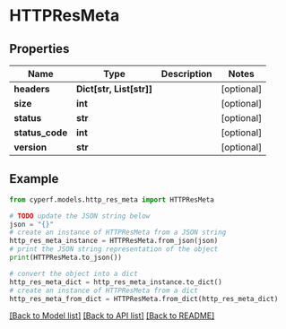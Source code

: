 # HTTPResMeta


## Properties

Name | Type | Description | Notes
------------ | ------------- | ------------- | -------------
**headers** | **Dict[str, List[str]]** |  | [optional] 
**size** | **int** |  | [optional] 
**status** | **str** |  | [optional] 
**status_code** | **int** |  | [optional] 
**version** | **str** |  | [optional] 

## Example

```python
from cyperf.models.http_res_meta import HTTPResMeta

# TODO update the JSON string below
json = "{}"
# create an instance of HTTPResMeta from a JSON string
http_res_meta_instance = HTTPResMeta.from_json(json)
# print the JSON string representation of the object
print(HTTPResMeta.to_json())

# convert the object into a dict
http_res_meta_dict = http_res_meta_instance.to_dict()
# create an instance of HTTPResMeta from a dict
http_res_meta_from_dict = HTTPResMeta.from_dict(http_res_meta_dict)
```
[[Back to Model list]](../README.md#documentation-for-models) [[Back to API list]](../README.md#documentation-for-api-endpoints) [[Back to README]](../README.md)


